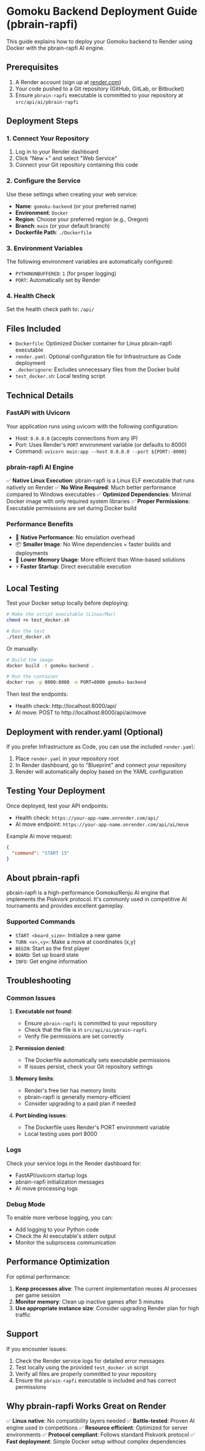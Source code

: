 # Gomoku Backend Deployment Guide (pbrain-rapfi)

This guide explains how to deploy your Gomoku backend to Render using Docker with the pbrain-rapfi AI engine.

## Prerequisites

1. A Render account (sign up at [render.com](https://render.com))
2. Your code pushed to a Git repository (GitHub, GitLab, or Bitbucket)
3. Ensure `pbrain-rapfi` executable is committed to your repository at `src/api/ai/pbrain-rapfi`

## Deployment Steps

### 1. Connect Your Repository

1. Log in to your Render dashboard
2. Click "New +" and select "Web Service"
3. Connect your Git repository containing this code

### 2. Configure the Service

Use these settings when creating your web service:

- **Name**: `gomoku-backend` (or your preferred name)
- **Environment**: `Docker`
- **Region**: Choose your preferred region (e.g., Oregon)
- **Branch**: `main` (or your default branch)
- **Dockerfile Path**: `./Dockerfile`

### 3. Environment Variables

The following environment variables are automatically configured:

- `PYTHONUNBUFFERED`: `1` (for proper logging)
- `PORT`: Automatically set by Render

### 4. Health Check

Set the health check path to: `/api/`

## Files Included

- `Dockerfile`: Optimized Docker container for Linux pbrain-rapfi executable
- `render.yaml`: Optional configuration file for Infrastructure as Code deployment
- `.dockerignore`: Excludes unnecessary files from the Docker build
- `test_docker.sh`: Local testing script

## Technical Details

### FastAPI with Uvicorn

Your application runs using uvicorn with the following configuration:
- Host: `0.0.0.0` (accepts connections from any IP)
- Port: Uses Render's `PORT` environment variable (or defaults to 8000)
- Command: `uvicorn main:app --host 0.0.0.0 --port ${PORT:-8000}`

### pbrain-rapfi AI Engine

✅ **Native Linux Execution**: pbrain-rapfi is a Linux ELF executable that runs natively on Render
✅ **No Wine Required**: Much better performance compared to Windows executables
✅ **Optimized Dependencies**: Minimal Docker image with only required system libraries
✅ **Proper Permissions**: Executable permissions are set during Docker build

### Performance Benefits

- 🚀 **Native Performance**: No emulation overhead
- 📦 **Smaller Image**: No Wine dependencies = faster builds and deployments
- 💾 **Lower Memory Usage**: More efficient than Wine-based solutions
- ⚡ **Faster Startup**: Direct executable execution

## Local Testing

Test your Docker setup locally before deploying:

```bash
# Make the script executable (Linux/Mac)
chmod +x test_docker.sh

# Run the test
./test_docker.sh
```

Or manually:
```bash
# Build the image
docker build -t gomoku-backend .

# Run the container
docker run -p 8000:8000 -e PORT=8000 gomoku-backend
```

Then test the endpoints:
- Health check: http://localhost:8000/api/
- AI move: POST to http://localhost:8000/api/ai/move

## Deployment with render.yaml (Optional)

If you prefer Infrastructure as Code, you can use the included `render.yaml`:

1. Place `render.yaml` in your repository root
2. In Render dashboard, go to "Blueprint" and connect your repository
3. Render will automatically deploy based on the YAML configuration

## Testing Your Deployment

Once deployed, test your API endpoints:

- Health check: `https://your-app-name.onrender.com/api/`
- AI move endpoint: `https://your-app-name.onrender.com/api/ai/move`

Example AI move request:
```json
{
  "command": "START 15"
}
```

## About pbrain-rapfi

pbrain-rapfi is a high-performance Gomoku/Renju AI engine that implements the Piskvork protocol. It's commonly used in competitive AI tournaments and provides excellent gameplay.

### Supported Commands
- `START <board_size>`: Initialize a new game
- `TURN <x>,<y>`: Make a move at coordinates (x,y)
- `BEGIN`: Start as the first player
- `BOARD`: Set up board state
- `INFO`: Get engine information

## Troubleshooting

### Common Issues

1. **Executable not found**:
   - Ensure `pbrain-rapfi` is committed to your repository
   - Check that the file is in `src/api/ai/pbrain-rapfi`
   - Verify file permissions are set correctly

2. **Permission denied**:
   - The Dockerfile automatically sets executable permissions
   - If issues persist, check your Git repository settings

3. **Memory limits**: 
   - Render's free tier has memory limits
   - pbrain-rapfi is generally memory-efficient
   - Consider upgrading to a paid plan if needed

4. **Port binding issues**:
   - The Dockerfile uses Render's PORT environment variable
   - Local testing uses port 8000

### Logs

Check your service logs in the Render dashboard for:
- FastAPI/uvicorn startup logs
- pbrain-rapfi initialization messages
- AI move processing logs

### Debug Mode

To enable more verbose logging, you can:
- Add logging to your Python code
- Check the AI executable's stderr output
- Monitor the subprocess communication

## Performance Optimization

For optimal performance:

1. **Keep processes alive**: The current implementation reuses AI processes per game session
2. **Monitor memory**: Clean up inactive games after 5 minutes
3. **Use appropriate instance size**: Consider upgrading Render plan for high traffic

## Support

If you encounter issues:

1. Check the Render service logs for detailed error messages
2. Test locally using the provided `test_docker.sh` script
3. Verify all files are properly committed to your repository
4. Ensure the `pbrain-rapfi` executable is included and has correct permissions

## Why pbrain-rapfi Works Great on Render

✅ **Linux native**: No compatibility layers needed
✅ **Battle-tested**: Proven AI engine used in competitions
✅ **Resource efficient**: Optimized for server environments
✅ **Protocol compliant**: Follows standard Piskvork protocol
✅ **Fast deployment**: Simple Docker setup without complex dependencies 